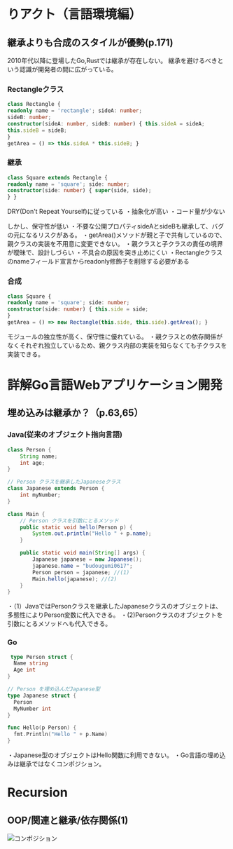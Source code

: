 # りアクト（言語環境編）
## 継承よりも合成のスタイルが優勢(p.171)
2010年代以降に登場したGo,Rustでは継承が存在しない。
継承を避けるべきという認識が開発者の間に広がっている。
### Rectangleクラス
```ts
class Rectangle {
readonly name = 'rectangle'; sideA: number;
sideB: number;
constructor(sideA: number, sideB: number) { this.sideA = sideA;
this.sideB = sideB;
}
getArea = () => this.sideA * this.sideB; }
```


### 継承
```ts
class Square extends Rectangle {
readonly name = 'square'; side: number;
constructor(side: number) { super(side, side);
} }
```

DRY(Don't Repeat Yourself)に従っている
・抽象化が高い
・コード量が少ない

しかし、保守性が低い
・不要な公開プロパティsideAとsideBも継承して、バグの元になるリスクがある。
・getArea()メソッドが親と子で共有しているので、親クラスの実装を不用意に変更できない。
・親クラスと子クラスの責任の境界が曖昧で、設計しづらい
・不具合の原因を突き止めにくい
・Rectangleクラスのnameフィールド宣言からreadonly修飾子を削除する必要がある

### 合成
```ts
class Square {
readonly name = 'square'; side: number;
constructor(side: number) { this.side = side;
}
getArea = () => new Rectangle(this.side, this.side).getArea(); }
```

モジュールの独立性が高く、保守性に優れている。
・親クラスとの依存関係がなくそれぞれ独立しているため、親クラス内部の実装を知らなくても子クラスを実装できる。

# 詳解Go言語Webアプリケーション開発
## 埋め込みは継承か？（p.63,65）
### Java(従来のオブジェクト指向言語)
```java
class Person {
    String name;
    int age;
}

// Person クラスを継承したJapaneseクラス
class Japanese extends Person {
    int myNumber;
}

class Main {
    // Person クラスを引数にとるメソッド
    public static void hello(Person p) {
        System.out.println("Hello " + p.name);
    }

    public static void main(String[] args) {
        Japanese japanese = new Japanese();
        japanese.name = "budougumi0617";
        Person person = japanese; //(1)
        Main.hello(japanese); //(2)
    }
}
```

・（1）JavaではPersonクラスを継承したJapaneseクラスのオブジェクトは、多態性によりPerson変数に代入できる。
・(2)Personクラスのオブジェクトを引数にとるメソッドへも代入できる。

### Go

```go
 type Person struct {
  Name string
  Age int
}

// Person を埋め込んだJapanese型
type Japanese struct {
  Person
  MyNumber int
}

func Hello(p Person) {
  fmt.Println("Hello " + p.Name)
}
```

・Japanese型のオブジェクトはHello関数に利用できない。
・Go言語の埋め込みは継承ではなくコンポジション。

# Recursion
## OOP/関連と継承/依存関係(1)
![コンポジション](Diary-Study-Log/WeeklyReport/2024/dependency.png)
